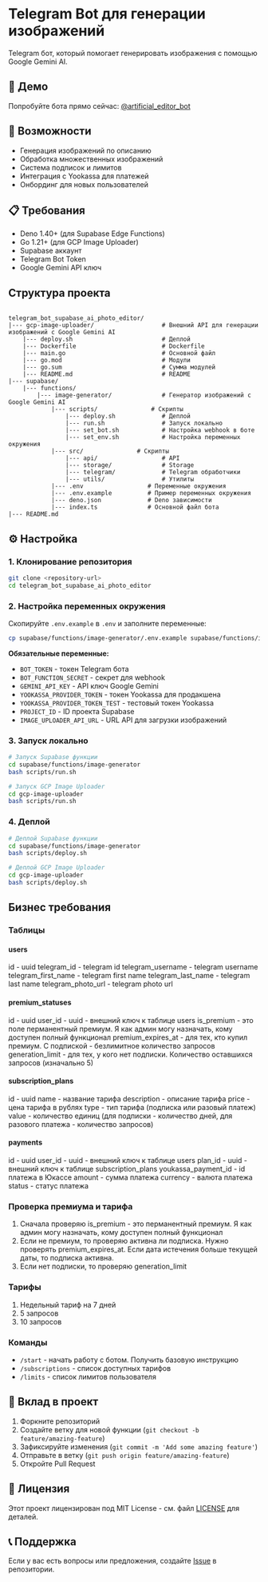# Telegram Bot для генерации изображений

Telegram бот, который помогает генерировать изображения с помощью Google Gemini AI.

## 🔗 Демо

Попробуйте бота прямо сейчас: [@artificial_editor_bot](https://t.me/artificial_editor_bot)

## 🚀 Возможности

- Генерация изображений по описанию
- Обработка множественных изображений
- Система подписок и лимитов
- Интеграция с Yookassa для платежей
- Онбординг для новых пользователей

## 📋 Требования

- Deno 1.40+ (для Supabase Edge Functions)
- Go 1.21+ (для GCP Image Uploader)
- Supabase аккаунт
- Telegram Bot Token
- Google Gemini API ключ

## Структура проекта

```structure

telegram_bot_supabase_ai_photo_editor/
|--- gcp-image-uploader/                   # Внешний API для генерации изображений с Google Gemini AI
    |--- deploy.sh                         # Деплой
    |--- Dockerfile                        # Dockerfile
    |--- main.go                           # Основной файл
    |--- go.mod                            # Модули
    |--- go.sum                            # Сумма модулей
    |--- README.md                         # README
|--- supabase/
    |--- functions/
        |--- image-generator/              # Генератор изображений с Google Gemini AI
            |--- scripts/               # Скрипты
                |--- deploy.sh             # Деплой
                |--- run.sh                # Запуск локально
                |--- set_bot.sh            # Настройка webhook в боте
                |--- set_env.sh            # Настройка переменных окружения
            |--- src/               # Скрипты
                |--- api/                  # API
                |--- storage/              # Storage
                |--- telegram/             # Telegram обработчики
                |--- utils/                # Утилиты
            |--- .env                  # Переменные окружения
            |--- .env.example          # Пример переменных окружения
            |--- deno.json             # Deno зависимости
            |--- index.ts              # Основной файл бота
|--- README.md
```

## ⚙️ Настройка

### 1. Клонирование репозитория

```bash
git clone <repository-url>
cd telegram_bot_supabase_ai_photo_editor
```

### 2. Настройка переменных окружения

Скопируйте `.env.example` в `.env` и заполните переменные:

```bash
cp supabase/functions/image-generator/.env.example supabase/functions/image-generator/.env
```

**Обязательные переменные:**

- `BOT_TOKEN` - токен Telegram бота
- `BOT_FUNCTION_SECRET` - секрет для webhook
- `GEMINI_API_KEY` - API ключ Google Gemini
- `YOOKASSA_PROVIDER_TOKEN` - токен Yookassa для продакшена
- `YOOKASSA_PROVIDER_TOKEN_TEST` - тестовый токен Yookassa
- `PROJECT_ID` - ID проекта Supabase
- `IMAGE_UPLOADER_API_URL` - URL API для загрузки изображений

### 3. Запуск локально

```bash
# Запуск Supabase функции
cd supabase/functions/image-generator
bash scripts/run.sh

# Запуск GCP Image Uploader
cd gcp-image-uploader
bash scripts/run.sh
```

### 4. Деплой

```bash
# Деплой Supabase функции
cd supabase/functions/image-generator
bash scripts/deploy.sh

# Деплой GCP Image Uploader
cd gcp-image-uploader
bash scripts/deploy.sh
```

## Бизнес требования

### Таблицы

#### users

id - uuid
telegram_id - telegram id
telegram_username - telegram username
telegram_first_name - telegram first name
telegram_last_name - telegram last name
telegram_photo_url - telegram photo url

#### premium_statuses

id - uuid
user_id - uuid - внешний ключ к таблице users
is_premium - это поле перманентный премиум. Я как админ могу назначать, кому доступен полный функционал
premium_expires_at - для тех, кто купил премиум. С подпиской - безлимитное количество запросов
generation_limit - для тех, у кого нет подписки. Количество оставшихся запросов (изначально 5)

#### subscription_plans

id - uuid
name - название тарифа
description - описание тарифа
price - цена тарифа в рублях
type - тип тарифа (подписка или разовый платеж)
value - количество единиц (для подписки - количество дней, для разового платежа - количество запросов)

#### payments

id - uuid
user_id - uuid - внешний ключ к таблице users
plan_id - uuid - внешний ключ к таблице subscription_plans
youkassa_payment_id - id платежа в Юкассе
amount - сумма платежа
currency - валюта платежа
status - статус платежа

### Проверка премиума и тарифа

1) Сначала проверяю is_premium - это перманентный премиум. Я как админ могу назначать, кому доступен полный функционал
2) Если не премиум, то проверяю активна ли подписка. Нужно проверять premium_expires_at. Если дата истечения больше текущей даты, то подписка активна.
3) Если нет подписки, то проверяю generation_limit

### Тарифы

1) Недельный тариф на 7 дней
2) 5 запросов
3) 10 запросов

### Команды

- `/start` - начать работу с ботом. Получить базовую инструкцию
- `/subscriptions` - список доступных тарифов
- `/limits` - список лимитов пользователя

## 🤝 Вклад в проект

1. Форкните репозиторий
2. Создайте ветку для новой функции (`git checkout -b feature/amazing-feature`)
3. Зафиксируйте изменения (`git commit -m 'Add some amazing feature'`)
4. Отправьте в ветку (`git push origin feature/amazing-feature`)
5. Откройте Pull Request

## 📄 Лицензия

Этот проект лицензирован под MIT License - см. файл [LICENSE](LICENSE) для деталей.

## 📞 Поддержка

Если у вас есть вопросы или предложения, создайте [Issue](https://github.com/your-username/telegram_bot_supabase_ai_photo_editor/issues) в репозитории.
